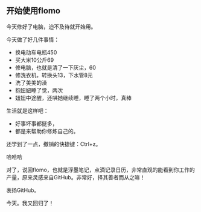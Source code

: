 ## 开始使用flomo

今天修好了电脑，迫不及待就开始用。


今天做了好几件事情：
* 换电动车电瓶450
* 买大米10公斤69
* 修电脑，也就是清了一下灰尘，60
* 修洗衣机，转换头13，下水管8元
* 洗了美美的澡
* 抱妞妞睡了觉，两次
* 妞妞中途醒，还哄她继续睡，睡了两个小时，真棒


生活就是这样吧：
- 好事坏事都挺多，
- 都是来帮助你修炼自己的。


还学到了一点，撤销的快捷键：Ctrl+z。

哈哈哈


对了，说回flomo，也就是浮墨笔记，点滴记录日历，非常直观的能看到你工作的产量，原来灵感来自GitHub。非常好，择其善者而从之嘛！

表扬GitHub。

今天。我又回归了！
